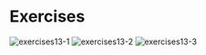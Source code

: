 # Exercises

![exercises13-1](https://user-images.githubusercontent.com/70604577/160039515-8d5c9d4b-b738-4642-af39-24e272d22240.png)
![exercises13-2](https://user-images.githubusercontent.com/70604577/160039523-bdf4b0fb-56a3-468e-a0d9-48e204ffcc89.png)
![exercises13-3](https://user-images.githubusercontent.com/70604577/160039532-00c02c22-3de4-4670-804c-acc651c1348d.png)
